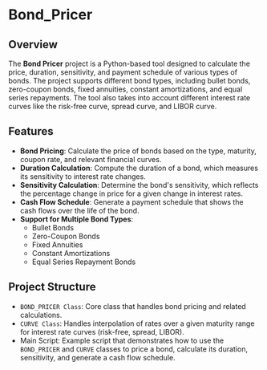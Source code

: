 # Bond_Pricer

## Overview
The **Bond Pricer** project is a Python-based tool designed to calculate the price, duration, sensitivity, and payment schedule of various types of bonds. The project supports different bond types, including bullet bonds, zero-coupon bonds, fixed annuities, constant amortizations, and equal series repayments. The tool also takes into account different interest rate curves like the risk-free curve, spread curve, and LIBOR curve.

## Features
+ **Bond Pricing**: Calculate the price of bonds based on the type, maturity, coupon rate, and relevant financial curves.
+ **Duration Calculation**: Compute the duration of a bond, which measures its sensitivity to interest rate changes.
+ **Sensitivity Calculation**: Determine the bond's sensitivity, which reflects the percentage change in price for a given change in interest rates.
+ **Cash Flow Schedule**: Generate a payment schedule that shows the cash flows over the life of the bond.
+ **Support for Multiple Bond Types**:
  + Bullet Bonds
  + Zero-Coupon Bonds
  + Fixed Annuities
  + Constant Amortizations
  + Equal Series Repayment Bonds

## Project Structure
+ ``BOND_PRICER Class``: Core class that handles bond pricing and related calculations.
+ ``CURVE Class``: Handles interpolation of rates over a given maturity range for interest rate curves (risk-free, spread, LIBOR).
+ Main Script: Example script that demonstrates how to use the ``BOND_PRICER`` and ``CURVE`` classes to price a bond, calculate its duration, sensitivity, and generate a cash flow schedule.
